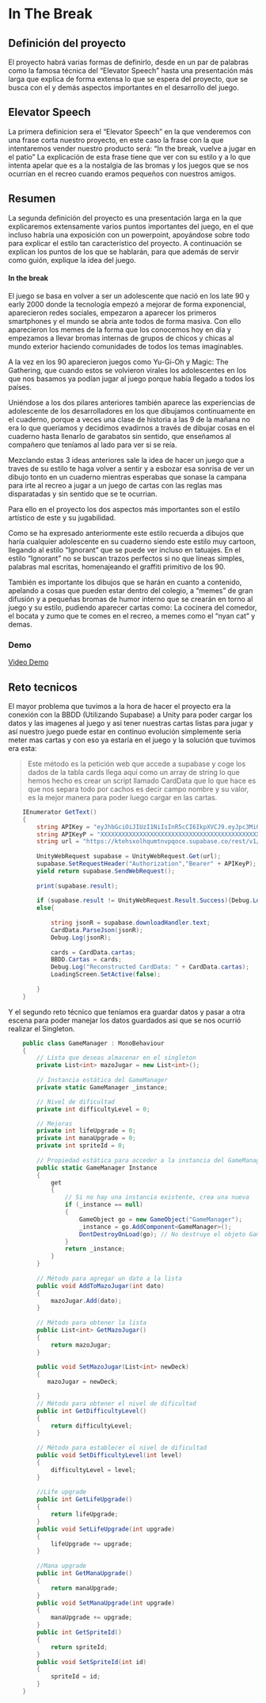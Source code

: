 # In The Break

## Definición del proyecto

El proyecto habrá varias formas de definirlo, desde en un par de palabras como la famosa
técnica del “Elevator Speech” hasta una presentación más larga que explica de forma
extensa lo que se espera del proyecto, que se busca con el y demás aspectos importantes
en el desarrollo del juego.

## Elevator Speech

La primera definicion sera el “Elevator Speech” en la que venderemos con una frase corta
nuestro proyecto, en este caso la frase con la que intentaremos vender nuestro producto
será: “In the break, vuelve a jugar en el patio”
La explicación de esta frase tiene que ver con su estilo y a lo que intenta apelar que es a la
nostalgia de las bromas y los juegos que se nos ocurrían en el recreo cuando eramos
pequeños con nuestros amigos.

## Resumen

La segunda definición del proyecto es una presentación larga en la que explicaremos
extensamente varios puntos importantes del juego, en el que incluso habría una exposición
con un powerpoint, apoyándose sobre todo para explicar el estilo tan característico del
proyecto. A continuación se explican los puntos de los que se hablarán, para que además
de servir como guión, explique la idea del juego.

#### In the break

El juego se basa en volver a ser un adolescente que nació en los late 90 y early
2000 donde la tecnología empezó a mejorar de forma exponencial, aparecieron
redes sociales, empezaron a aparecer los primeros smartphones y el mundo se
abría ante todos de forma masiva. Con ello aparecieron los memes de la forma que
los conocemos hoy en día y empezamos a llevar bromas internas de grupos de
chicos y chicas al mundo exterior haciendo comunidades de todos los temas
imaginables.

A la vez en los 90 aparecieron juegos como Yu-Gi-Oh y Magic: The Gathering, que
cuando estos se volvieron virales los adolescentes en los que nos basamos ya
podían jugar al juego porque había llegado a todos los países.

Uniéndose a los dos pilares anteriores también aparece las experiencias de
adolescente de los desarrolladores en los que dibujamos continuamente en el
cuaderno, porque a veces una clase de historia a las 9 de la mañana no era lo que
queríamos y decidimos evadirnos a través de dibujar cosas en el cuaderno hasta
llenarlo de garabatos sin sentido, que enseñamos al compañero que teníamos al
lado para ver si se reía.

Mezclando estas 3 ideas anteriores sale la idea de hacer un juego que a traves de
su estilo te haga volver a sentir y a esbozar esa sonrisa de ver un dibujo tonto en un
cuaderno mientras esperabas que sonase la campana para irte al recreo a jugar a
un juego de cartas con las reglas mas disparatadas y sin sentido que se te ocurrian.

Para ello en el proyecto los dos aspectos más importantes son el estilo artístico de
este y su jugabilidad.

Como se ha expresado anteriormente este estilo recuerda a dibujos que haría
cualquier adolescente en su cuaderno siendo este estilo muy cartoon, llegando al
estilo “Ignorant” que se puede ver incluso en tatuajes. En el estilo “Ignorant” no se
buscan trazos perfectos si no que líneas simples, palabras mal escritas,
homenajeando el graffiti primitivo de los 90.

También es importante los dibujos que se harán en cuanto a contenido, apelando a
cosas que pueden estar dentro del colegio, a “memes” de gran difusión y a
pequeñas bromas de humor interno que se crearán en torno al juego y su estilo,
pudiendo aparecer cartas como: La cocinera del comedor, el bocata y zumo que te
comes en el recreo, a memes como el “nyan cat” y demas.

### Demo
[Video Demo](https://youtu.be/FMt1qkZGbHU)

## Reto tecnicos

El mayor problema que tuvimos a la hora de hacer el proyecto era la conexión con la BBDD (Utilizando Supabase)
a Unity para poder cargar los datos y las imagenes al juego y asi tener nuestras cartas listas para jugar y así nuestro juego puede estar en continuo evolución simplemente 
seria meter mas cartas y con eso ya estaría en el juego y la solución que tuvimos era esta:

>Este método es la petición web que accede a supabase y coge los dados de la tabla cards
 llega aquí como un array de string lo que hemos hecho es crear un script llamado CardData 
 que lo que hace es que nos separa todo por cachos es decir campo nombre y su valor, es la mejor manera para poder luego cargar en las cartas.

```csharp
    IEnumerator GetText()
    {
        string APIKey = "eyJhbGciOiJIUzI1NiIsInR5cCI6IkpXVCJ9.eyJpc3MiOiJzdXBhYmFzZSIsInJlZiI6Imt0ZWhzeG9saHF1bXRudnBxb2NlIiwicm9sZSI6ImFub24iLCJpYXQiOjE2OTYzMTc1MjIsImV4cCI6MjAxMTg5MzUyMn0.xB3p8XVTAFHwBH6Q1callbfUEZNHqWkJFnxj5G6fucE";
        string APIKeyP = "XXXXXXXXXXXXXXXXXXXXXXXXXXXXXXXXXXXXXXXXXXXXXXXXXXXXXXXXXXXXXXXXXXXXXXXXXXXXXXXXXXXXXXXXXXXXXXXXXXXXXXXXXXXXXXXXXXXXXXXXXXXXXXXXXXXXXXXXXXXXXXXXXXXXXXXXXXXXXXXXXXXXXXXXXXXXXXXXXXXXXXXXXXXXXXXXXXXXXXXXXXXXX";
        string url = "https://ktehsxolhqumtnvpqoce.supabase.co/rest/v1/cards?select=*&order=ca_id.asc&apikey=" + APIKey;
        
        UnityWebRequest supabase = UnityWebRequest.Get(url);
        supabase.SetRequestHeader("Authorization","Bearer" + APIKeyP);
        yield return supabase.SendWebRequest();
        
        print(supabase.result);
        
        if (supabase.result != UnityWebRequest.Result.Success){Debug.LogError("ERROR: "+supabase.error);}
        else{
        
            string jsonR = supabase.downloadHandler.text;
            CardData.ParseJson(jsonR);
            Debug.Log(jsonR);
            
            cards = CardData.cartas;
            BBDD.Cartas = cards;
            Debug.Log("Reconstructed CardData: " + CardData.cartas);
            LoadingScreen.SetActive(false);
        
        }
    }
```
Y el segundo reto técnico que teníamos era guardar datos y pasar a otra escena para poder manejar los datos guardados asi que se nos ocurrió realizar el Singleton.
```csharp
    public class GameManager : MonoBehaviour
    {
        // Lista que deseas almacenar en el singleton
        private List<int> mazoJugar = new List<int>();
    
        // Instancia estática del GameManager
        private static GameManager _instance;

        // Nivel de dificultad
        private int difficultyLevel = 0;

        // Mejoras
        private int lifeUpgrade = 0;
        private int manaUpgrade = 0;
        private int spriteId = 0;
    
        // Propiedad estática para acceder a la instancia del GameManager
        public static GameManager Instance
        {
            get
            {
                // Si no hay una instancia existente, crea una nueva
                if (_instance == null)
                {
                    GameObject go = new GameObject("GameManager");
                    _instance = go.AddComponent<GameManager>();
                    DontDestroyOnLoad(go); // No destruye el objeto GameManager al cargar una nueva escena
                }
                return _instance;
            }
        }
    
        // Método para agregar un dato a la lista
        public void AddToMazoJugar(int dato)
        {
            mazoJugar.Add(dato);
        }
    
        // Método para obtener la lista
        public List<int> GetMazoJugar()
        {
            return mazoJugar;
        }
    
        public void SetMazoJugar(List<int> newDeck)
        {
           mazoJugar = newDeck;

        }
        // Método para obtener el nivel de dificultad
        public int GetDifficultyLevel()
        {
            return difficultyLevel;
        }
    
        // Método para establecer el nivel de dificultad
        public void SetDifficultyLevel(int level)
        {
            difficultyLevel = level;
        }
    
        //Life upgrade
        public int GetLifeUpgrade()
        {
            return lifeUpgrade;
        }
        public void SetLifeUpgrade(int upgrade)
        {
            lifeUpgrade += upgrade;
        }
    
        //Mana upgrade
        public int GetManaUpgrade()
        {
            return manaUpgrade;
        }
        public void SetManaUpgrade(int upgrade)
        {
            manaUpgrade += upgrade;
        }
        public int GetSpriteId()
        {
            return spriteId;
        }
        public void SetSpriteId(int id)
        {
            spriteId = id;
        }
    }
```
